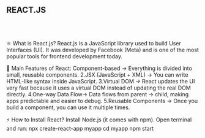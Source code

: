 <h2>REACT.JS</h2> <br><br>

⚛️ What is React.js?
React.js is a JavaScript library used to build User Interfaces (UI).
It was developed by Facebook (Meta) and is one of the most popular tools for frontend development today.

🚀 Main Features of React:
Component-based → Everything is divided into small, reusable components.
2.JSX (JavaScript + XML) → You can write HTML-like syntax inside JavaScript.
3.Virtual DOM → React updates the UI very fast because it uses a virtual DOM instead of updating the real DOM directly.
4.One-way Data Flow→ Data flows from parent → child, making apps predictable and easier to debug.
5.Reusable Components → Once you build a component, you can use it multiple times.

⚡ How to Install React?
Install Node.js (it comes with npm).
Open terminal and run:
npx create-react-app myapp
cd myapp
npm start

